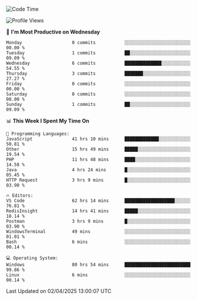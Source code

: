 <!--START_SECTION:waka-->
![Code Time](http://img.shields.io/badge/Code%20Time-4%2C526%20hrs%2058%20mins-blue)

![Profile Views](http://img.shields.io/badge/Profile%20Views-7-blue)

📅 **I'm Most Productive on Wednesday** 

```text
Monday                   0 commits           ░░░░░░░░░░░░░░░░░░░░░░░░░   00.00 % 
Tuesday                  1 commits           ██░░░░░░░░░░░░░░░░░░░░░░░   09.09 % 
Wednesday                6 commits           ██████████████░░░░░░░░░░░   54.55 % 
Thursday                 3 commits           ███████░░░░░░░░░░░░░░░░░░   27.27 % 
Friday                   0 commits           ░░░░░░░░░░░░░░░░░░░░░░░░░   00.00 % 
Saturday                 0 commits           ░░░░░░░░░░░░░░░░░░░░░░░░░   00.00 % 
Sunday                   1 commits           ██░░░░░░░░░░░░░░░░░░░░░░░   09.09 % 
```


📊 **This Week I Spent My Time On** 

```text
💬 Programming Languages: 
JavaScript               41 hrs 10 mins      █████████████░░░░░░░░░░░░   50.81 % 
Other                    15 hrs 49 mins      █████░░░░░░░░░░░░░░░░░░░░   19.54 % 
PHP                      11 hrs 48 mins      ████░░░░░░░░░░░░░░░░░░░░░   14.58 % 
Java                     4 hrs 24 mins       █░░░░░░░░░░░░░░░░░░░░░░░░   05.45 % 
HTTP Request             3 hrs 9 mins        █░░░░░░░░░░░░░░░░░░░░░░░░   03.90 % 

🔥 Editors: 
VS Code                  62 hrs 14 mins      ███████████████████░░░░░░   76.81 % 
RedisInsight             14 hrs 41 mins      █████░░░░░░░░░░░░░░░░░░░░   18.14 % 
Postman                  3 hrs 9 mins        █░░░░░░░░░░░░░░░░░░░░░░░░   03.90 % 
WindowsTerminal          49 mins             ░░░░░░░░░░░░░░░░░░░░░░░░░   01.01 % 
Bash                     6 mins              ░░░░░░░░░░░░░░░░░░░░░░░░░   00.14 % 

💻 Operating System: 
Windows                  80 hrs 54 mins      █████████████████████████   99.86 % 
Linux                    6 mins              ░░░░░░░░░░░░░░░░░░░░░░░░░   00.14 % 
```


 Last Updated on 02/04/2025 13:00:07 UTC
<!--END_SECTION:waka-->
